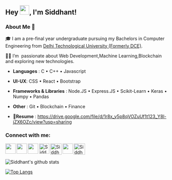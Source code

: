
## Hey <img src="https://github.com/TheDudeThatCode/TheDudeThatCode/blob/master/Assets/Hi.gif" width="29px">, I'm Siddhant!

### About Me 🚀

🎓 I am a pre-final year undergraduate pursuing my Bachelors in Computer Engineering from [Delhi Technological University (Formerly DCE)](http://dtu.ac.in/).

👨‍💻 I’m  passionate about Web Development,Machine Learning,Blockchain and exploring new technologies.

* **Languages** : C • C++ • Javascript

* **UI-UX**: CSS • React • Bootstrap

* **Frameworks & Libraries** : Node.JS • Express.JS • Scikit-Learn • Keras • Numpy • Pandas

* **Other** : Git • Blockchain • Finance

* 🔗**Resume** : https://drive.google.com/file/d/1r8x_y5p8qVOZuUf1t123_Y8l-jZX6OZc/view?usp=sharing



<h3 align="left">Connect with me:</h3>
<p align="left">
  
<a href="https://www.linkedin.com/in/siddhantdugar">
  <img align="left" width="32px" src="https://cdn.jsdelivr.net/npm/simple-icons@v3/icons/linkedin.svg"  />
</a>

<a href="https://twitter.com/SiddhantDugar">
  <img align="left" width="32px" src="https://cdn.jsdelivr.net/npm/simple-icons@v3/icons/twitter.svg" />
</a>

<a href="https://medium.com/@siddhantdugar1">
  <img align="left" width="32px" src="https://cdn.jsdelivr.net/npm/simple-icons@v3/icons/medium.svg" />
</a>

<a href="https://www.codechef.com/users/siddhantdugar">
   <img align="left" alt="Siddhant's Codechef" width="32px" src="https://cdn.jsdelivr.net/npm/simple-icons@v3/icons/codechef.svg" />
</a>

<a href="https://codeforces.com/profile/siddhantdugar">
   <img align="left" alt="Siddhant's Codeforces" width="35px" src="https://cdn.jsdelivr.net/npm/simple-icons@v3/icons/codeforces.svg" />
</a>

<a href="https://instagram.com/siddhant.2001">
  <img align="center" alt="Siddhant's Instagram" width="35px" src="https://cdn.jsdelivr.net/npm/simple-icons@3.0.1/icons/instagram.svg" />
</a>

<a href="mailto:siddhant.dugar241@gmail.com">
  <img align="left" width="32px" src="https://cdn.jsdelivr.net/npm/simple-icons@v3/icons/gmail.svg" />
</a>

<br/>


![Siddhant's github stats](https://github-readme-stats.vercel.app/api?username=SiddhantDugar&show_icons=true&hide_border=true&hide=contribs,prs?count_private=true&theme=gotham)
<br/>

[![Top Langs](https://github-readme-stats.vercel.app/api/top-langs/?username=SiddhantDugar&layout=compact)](https://github.com/SiddhantDugar/github-readme-stats)

